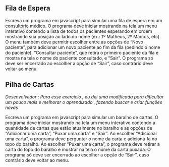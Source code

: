 ## Fila de Espera

Escreva um programa em javascript para simular uma fila de espera em um consultório médico. O programa deve iniciar mostrando na tela um menu interativo contendo a lista de todos os pacientes esperando em ordem mostrando sua posição ao lado do nome (ex.: 1º Matheus, 2º Marcos, etc). O menu também deve permitir escolher entre as opções de “Novo paciente”, para adicionar um novo paciente ao fim da fila (pedindo o nome do paciente), “Consultar paciente”, que retira o primeiro paciente da fila e mostra na tela o nome do paciente consultado, e “Sair”. O programa só deve ser encerrado ao escolher a opção de “Sair”, caso contrário deve voltar ao menu.

## Pilha de Cartas

*Desenvolvedor : Para esse exercicio , eu dei uma modificada para dificultar um pouco mais e melhorar o aprendizado , fazendo buscar e criar funções novas*

Escreva um programa em javascript para simular um baralho de cartas. O programa deve iniciar mostrando na tela um menu interativo contendo a quantidade de cartas que estão atualmente no baralho e as opções de “Adicionar uma carta”, “Puxar uma carta” e “Sair”. Ao escolher “Adicionar uma carta”, o programa deve perguntar o nome da carta e adicioná-la no topo do baralho. Ao escolher “Puxar uma carta”, o programa deve retirar a carta do topo do baralho e mostrar na tela o nome da carta puxada. O programa só deve ser encerrado ao escolher a opção de “Sair”, caso contrário deve voltar ao menu.